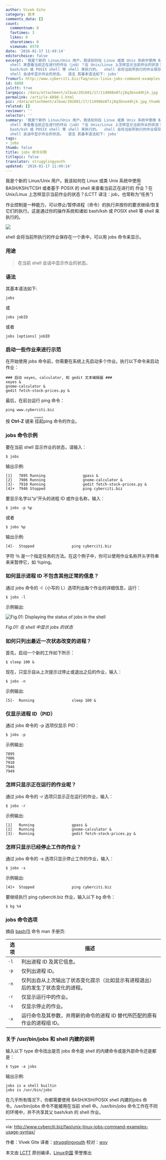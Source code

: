 ```yaml
---
author: Vivek Gite
category: 技术
comments_data: []
count:
  commentnum: 0
  favtimes: 3
  likes: 0
  sharetimes: 0
  viewnum: 8578
date: '2016-01-17 11:49:14'
editorchoice: false
excerpt: '我是个新的 Linux/Unix 用户。我该如何在 Linux 或类 Unix 系统中使用 BASH/KSH/TCSH 或者基于 POSIX 的
  shell 来查看当前正在进行的作业（job）？在 Unix/Linux 上怎样显示当前作业的状态？(LCTT 译注：job，也常称为任务) 作业控制是一种能力，可以停止/暂停进程（命令）的执行并按你的要求继续/恢复它们的执行。这是通过你的操作系统和诸如
  bash/ksh 或 POSIX shell 等 shell 来执行的。  shell 会将当前所执行的作业保存在一个表中，可以用 jobs 命令来显示。 用途  在当前
  shell 会话中显示作业的状态。  语法 其基本语法如下: jobs'
fromurl: http://www.cyberciti.biz/faq/unix-linux-jobs-command-examples-usage-syntax/
id: 6898
islctt: true
largepic: /data/attachment/album/201601/17/114908e8fzj8q3bno44hjk.jpg
permalink: /article-6898-1.html
pic: /data/attachment/album/201601/17/114908e8fzj8q3bno44hjk.jpg.thumb.jpg
related: []
reviewer: ''
selector: ''
summary: '我是个新的 Linux/Unix 用户。我该如何在 Linux 或类 Unix 系统中使用 BASH/KSH/TCSH 或者基于 POSIX 的
  shell 来查看当前正在进行的作业（job）？在 Unix/Linux 上怎样显示当前作业的状态？(LCTT 译注：job，也常称为任务) 作业控制是一种能力，可以停止/暂停进程（命令）的执行并按你的要求继续/恢复它们的执行。这是通过你的操作系统和诸如
  bash/ksh 或 POSIX shell 等 shell 来执行的。  shell 会将当前所执行的作业保存在一个表中，可以用 jobs 命令来显示。 用途  在当前
  shell 会话中显示作业的状态。  语法 其基本语法如下: jobs'
tags:
- jobs
thumb: false
title: jobs 命令示例
titlepic: false
translator: strugglingyouth
updated: '2016-01-17 11:49:14'
---
```


我是个新的 Linux/Unix 用户。我该如何在 Linux 或类 Unix 系统中使用 BASH/KSH/TCSH 或者基于 POSIX 的 shell 来查看当前正在进行的<ruby> 作业 <rp>  （ </rp> <rt>  job </rt> <rp>  ） </rp></ruby>？在 Unix/Linux 上怎样显示当前作业的状态？(LCTT 译注：job，也常称为“任务”)


作业控制是一种能力，可以停止/暂停进程（命令）的执行并按你的要求继续/恢复它们的执行。这是通过你的操作系统和诸如 bash/ksh 或 POSIX shell 等 shell 来执行的。


![](/data/attachment/album/201601/17/114908e8fzj8q3bno44hjk.jpg)


shell 会将当前所执行的作业保存在一个表中，可以用 jobs 命令来显示。


### 用途



> 
> 在当前 shell 会话中显示作业的状态。
> 
> 
> 


### 语法


其基本语法如下:



```
jobs

```

或



```
jobs jobID

```

或者



```
jobs [options] jobID

```

### 启动一些作业来进行示范


在开始使用 jobs 命令前，你需要在系统上先启动多个作业。执行以下命令来启动作业：



```
### 启动 xeyes, calculator, 和 gedit 文本编辑器 ###
xeyes &
gnome-calculator &
gedit fetch-stock-prices.py &

```

最后，在前台运行 ping 命令：



```
ping www.cyberciti.biz

```

按 **Ctrl-Z** 键来<ruby> 挂起 <rp>  （ </rp> <rt>  suspend </rt> <rp>  ） </rp></ruby> ping 命令的作业。


### jobs 命令示例


要在当前 shell 显示作业的状态，请输入：



```
$ jobs

```

输出示例:



```
[1]   7895 Running                 gpass &
[2]   7906 Running                 gnome-calculator &
[3]-  7910 Running                 gedit fetch-stock-prices.py &
[4]+  7946 Stopped                 ping cyberciti.biz

```

要显示名字以“p”开头的进程 ID 或作业名称，输入：



```
$ jobs -p %p

```

或者



```
$ jobs %p

```

输出示例:



```
[4]-  Stopped                 ping cyberciti.biz

```

字符 ％ 是一个指定任务的方法。在这个例子中，你可以使用作业名称开头字符串来来暂停它，如 ％ping。


### 如何显示进程 ID 不包含其他正常的信息？


通过 jobs 命令的 -l（小写的 L）选项列出每个作业的详细信息，运行：



```
$ jobs -l

```

示例输出:


![Fig.01: Displaying the status of jobs in the shell](/data/attachment/album/201601/17/114918bokfcomos8d9umgg.jpg)


*Fig.01: 在 shell 中显示 jobs 的状态*


### 如何只列出最近一次状态改变的进程？


首先，启动一个新的工作如下所示：



```
$ sleep 100 &

```

现在，只显示自从上次提示过停止或退出之后的作业，输入：



```
$ jobs -n

```

示例输出:



```
[5]-  Running                 sleep 100 &

```

### 仅显示进程 ID（PID）


通过 jobs 命令的 -p 选项仅显示 PID：



```
$ jobs -p

```

示例输出:



```
7895
7906
7910
7946
7949

```

### 怎样只显示正在运行的作业呢？


通过 jobs 命令的 -r 选项只显示正在运行的作业，输入：



```
$ jobs -r

```

示例输出:



```
[1]   Running                 gpass &
[2]   Running                 gnome-calculator &
[3]-  Running                 gedit fetch-stock-prices.py &

```

### 怎样只显示已经停止工作的作业？


通过 jobs 命令的 -s 选项只显示停止工作的作业，输入：



```
$ jobs -s

```

示例输出:



```
[4]+  Stopped                 ping cyberciti.biz

```

要继续执行 ping cyberciti.biz 作业，输入以下 bg 命令：



```
$ bg %4

```

### jobs 命令选项


摘自 [bash(1)](http://www.manpager.com/linux/man1/bash.1.html) 命令 man 手册页:




| 选项 | 描述 |
| --- | --- |
| `-l` | 列出进程 ID 及其它信息。 |
| `-p` | 仅列出进程 ID。 |
| `-n` | 仅列出自从上次输出了状态变化提示（比如显示有进程退出）后的发生了状态变化的进程。 |
| `-r` | 仅显示运行中的作业。 |
| `-s` | 仅显示停止的作业。 |
| `-x` | 运行命令及其参数，并用新的命令的进程 ID 替代所匹配的原有作业的进程组 ID。 |


### 关于 /usr/bin/jobs 和 shell 内建的说明


输入以下 type 命令找出是否 jobs 命令是 shell 的内建命令或是外部命令还是都是：



```
$ type -a jobs

```

输出示例:



```
jobs is a shell builtin
jobs is /usr/bin/jobs

```

在几乎所有情况下，你都需要使用 BASH/KSH/POSIX shell 内建的jobs 命令。/usr/bin/jobs 命令不能被用在当前 shell 中。/usr/bin/jobs 命令工作在不同的环境中，并不共享其父 bash/ksh 的 shell 作业。




---


via: <http://www.cyberciti.biz/faq/unix-linux-jobs-command-examples-usage-syntax/>


作者：Vivek Gite 译者：[strugglingyouth](https://github.com/strugglingyouth) 校对：[wxy](https://github.com/wxy)


本文由 [LCTT](https://github.com/LCTT/TranslateProject) 原创编译，[Linux中国](https://linux.cn/) 荣誉推出